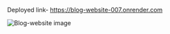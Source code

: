 Deployed link- https://blog-website-007.onrender.com

![Blog-website image](https://user-images.githubusercontent.com/94443269/220638427-ecc9bc5e-2720-4a75-8e7b-12a4261221d7.png)
